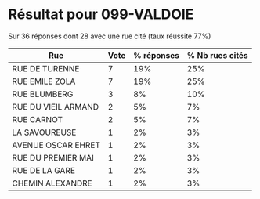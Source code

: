 # Résultat pour 099-VALDOIE

Sur 36 réponses dont 28 avec une rue cité (taux réussite 77%)

| Rue | Vote | % réponses | % Nb rues cités|
|-----|------|------------|----------------|
| RUE DE TURENNE | 7 | 19% | 25%|
| RUE EMILE ZOLA | 7 | 19% | 25%|
| RUE BLUMBERG | 3 | 8% | 10%|
| RUE DU VIEIL ARMAND | 2 | 5% | 7%|
| RUE CARNOT | 2 | 5% | 7%|
| LA SAVOUREUSE | 1 | 2% | 3%|
| AVENUE OSCAR EHRET | 1 | 2% | 3%|
| RUE DU PREMIER MAI | 1 | 2% | 3%|
| RUE DE LA GARE | 1 | 2% | 3%|
| CHEMIN ALEXANDRE | 1 | 2% | 3%|
